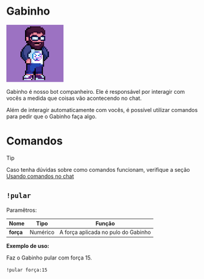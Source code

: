 # Gabinho

![ O gabinho ](../../images/gabinho-idle.png)

Gabinho é nosso bot companheiro. Ele é responsável por interagir com vocês a medida que coisas vão acontecendo no chat.

Além de interagir automaticamente com vocês, é possível utilizar comandos para pedir que o Gabinho faça algo.

# Comandos

> [!TIP]
> Caso tenha dúvidas sobre como comandos funcionam, verifique a seção [Usando comandos no chat](../../index.md#usando-comandos-no-chat)

## `!pular`

Paramêtros:

| Nome | Tipo | Função |
| ---  | ---  | --- |
| **força** | Numérico | A força aplicada no pulo do Gabinho |

**Exemplo de uso:**

Faz o Gabinho pular com força 15.

`!pular força:15` 